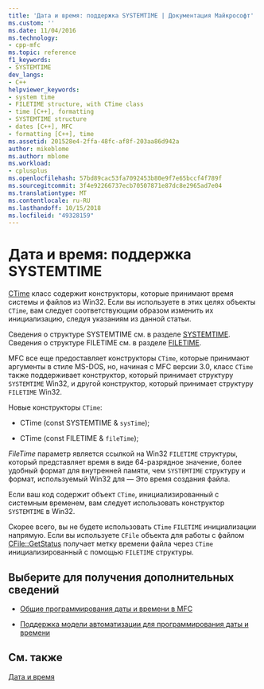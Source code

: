 ```yaml
---
title: 'Дата и время: поддержка SYSTEMTIME | Документация Майкрософт'
ms.custom: ''
ms.date: 11/04/2016
ms.technology:
- cpp-mfc
ms.topic: reference
f1_keywords:
- SYSTEMTIME
dev_langs:
- C++
helpviewer_keywords:
- system time
- FILETIME structure, with CTime class
- time [C++], formatting
- SYSTEMTIME structure
- dates [C++], MFC
- formatting [C++], time
ms.assetid: 201528e4-2ffa-48fc-af8f-203aa86d942a
author: mikeblome
ms.author: mblome
ms.workload:
- cplusplus
ms.openlocfilehash: 57bd89cac53fa7092453b80e9f7e65bccf4f789f
ms.sourcegitcommit: 3f4e92266737ecb70507871e87dc8e2965ad7e04
ms.translationtype: MT
ms.contentlocale: ru-RU
ms.lasthandoff: 10/15/2018
ms.locfileid: "49328159"
---
```

# <a name="date-and-time-systemtime-support"></a>Дата и время: поддержка SYSTEMTIME

[CTime](../atl-mfc-shared/reference/ctime-class.md) класс содержит конструкторы, которые принимают время системы и файлов из Win32. Если вы используете в этих целях объекты `CTime`, вам следует соответствующим образом изменить их инициализацию, следуя указаниям из данной статьи.

Сведения о структуре SYSTEMTIME см. в разделе [SYSTEMTIME](../mfc/reference/systemtime-structure.md). Сведения о структуре FILETIME см. в разделе [FILETIME](../mfc/reference/filetime-structure.md).

MFC все еще предоставляет конструкторы `CTime`, которые принимают аргументы в стиле MS-DOS, но, начиная с MFC версии 3.0, класс `CTime` также поддерживает конструктор, который принимает структуру `SYSTEMTIME` Win32, и другой конструктор, который принимает структуру `FILETIME` Win32.

Новые конструкторы `CTime`:

- CTime (const SYSTEMTIME & `sysTime`);

- CTime (const FILETIME & `fileTime`);

*FileTime* параметр является ссылкой на Win32 `FILETIME` структуры, который представляет время в виде 64-разрядное значение, более удобный формат для внутренней памяти, чем `SYSTEMTIME` структуру и формат, используемый Win32 для — Это время создания файла.

Если ваш код содержит объект `CTime`, инициализированный с системным временем, вам следует использовать конструктор `SYSTEMTIME` в Win32.

Скорее всего, вы не будете использовать `CTime` `FILETIME` инициализации напрямую. Если вы используете `CFile` объекта для работы с файлом [CFile::GetStatus](../mfc/reference/cfile-class.md#getstatus) получает метку времени файла через `CTime` инициализированный с помощью `FILETIME` структуры.

## <a name="what-do-you-want-to-know-more-about"></a>Выберите для получения дополнительных сведений

- [Общие программирования даты и времени в MFC](../atl-mfc-shared/date-and-time.md)

- [Поддержка модели автоматизации для программирования даты и времени](../atl-mfc-shared/date-and-time-automation-support.md)

## <a name="see-also"></a>См. также

[Дата и время](../atl-mfc-shared/date-and-time.md)
